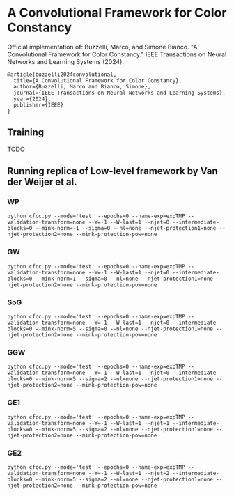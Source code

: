 # A Convolutional Framework for Color Constancy

Official implementation of:
Buzzelli, Marco, and Simone Bianco. "A Convolutional Framework for Color Constancy." IEEE Transactions on Neural Networks and Learning Systems (2024).

```
@article{buzzelli2024convolutional,
  title={A Convolutional Framework for Color Constancy},
  author={Buzzelli, Marco and Bianco, Simone},
  journal={IEEE Transactions on Neural Networks and Learning Systems},
  year={2024},
  publisher={IEEE}
}
```

## Training

TODO

## Running replica of Low-level framework by Van der Weijer et al.

### WP
`python cfcc.py --mode='test' --epochs=0 --name-exp=expTMP --validation-transform=none --W=-1 --W-last=1 --njet=0 --intermediate-blocks=0 --mink-norm=-1 --sigma=0 --nl=none --njet-protection1=none --njet-protection2=none --mink-protection-pow=none`

### GW
`python cfcc.py --mode='test' --epochs=0 --name-exp=expTMP --validation-transform=none --W=-1 --W-last=1 --njet=0 --intermediate-blocks=0 --mink-norm=1 --sigma=0 --nl=none --njet-protection1=none --njet-protection2=none --mink-protection-pow=none`

### SoG
`python cfcc.py --mode='test' --epochs=0 --name-exp=expTMP --validation-transform=none --W=-1 --W-last=1 --njet=0 --intermediate-blocks=0 --mink-norm=5 --sigma=0 --nl=none --njet-protection1=none --njet-protection2=none --mink-protection-pow=none`

### GGW
`python cfcc.py --mode='test' --epochs=0 --name-exp=expTMP --validation-transform=none --W=-1 --W-last=1 --njet=0 --intermediate-blocks=0 --mink-norm=5 --sigma=2 --nl=none --njet-protection1=none --njet-protection2=none --mink-protection-pow=none`

### GE1
`python cfcc.py --mode='test' --epochs=0 --name-exp=expTMP --validation-transform=none --W=-1 --W-last=1 --njet=1 --intermediate-blocks=0 --mink-norm=5 --sigma=2 --nl=none --njet-protection1=none --njet-protection2=none --mink-protection-pow=none`

### GE2
`python cfcc.py --mode='test' --epochs=0 --name-exp=expTMP --validation-transform=none --W=-1 --W-last=1 --njet=2 --intermediate-blocks=0 --mink-norm=5 --sigma=2 --nl=none --njet-protection1=none --njet-protection2=none --mink-protection-pow=none`
